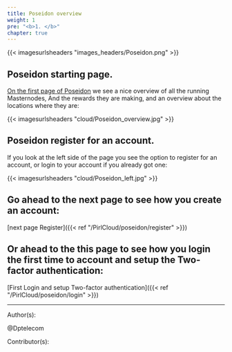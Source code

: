 ```yaml
---
title: Poseidon overview
weight: 1
pre: "<b>1. </b>"
chapter: true
---
```


{{< imagesurlsheaders "images_headers/Poseidon.png"  >}}



## Poseidon starting page.


[On the first page of Poseidon](https://poseidon.pirl.io) we see a nice overview of all the running Masternodes,
And the rewards they are making,
and an overview about the locations where they are:


{{< imagesurlsheaders "cloud/Poseidon_overview.jpg"  >}}



## Poseidon register for an account.


If you look at the left side of the page you see the option to register for an account,
or login to your account if you already got one:



{{< imagesurlsheaders "cloud/Poseidon_left.jpg"  >}}



## Go ahead to the next page to see how you create an account:


[next page Register]({{< ref "/PirlCloud/poseidon/register" >}})


## Or ahead to the this page to see how you login the first time to account and setup the Two-factor authentication:


[First Login and setup Two-factor authentication]({{< ref "/PirlCloud/poseidon/login" >}})



---
Author(s):


@Dptelecom


Contributor(s):
